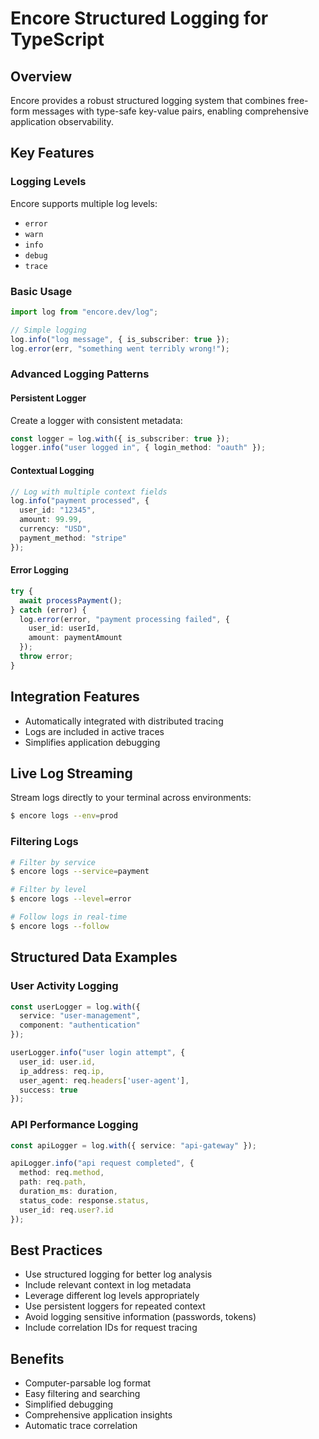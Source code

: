 # Encore Structured Logging for TypeScript

## Overview

Encore provides a robust structured logging system that combines free-form messages with type-safe key-value pairs, enabling comprehensive application observability.

## Key Features

### Logging Levels

Encore supports multiple log levels:
- `error`
- `warn`
- `info`
- `debug`
- `trace`

### Basic Usage

```typescript
import log from "encore.dev/log";

// Simple logging
log.info("log message", { is_subscriber: true });
log.error(err, "something went terribly wrong!");
```

### Advanced Logging Patterns

#### Persistent Logger

Create a logger with consistent metadata:

```typescript
const logger = log.with({ is_subscriber: true });
logger.info("user logged in", { login_method: "oauth" });
```

#### Contextual Logging

```typescript
// Log with multiple context fields
log.info("payment processed", {
  user_id: "12345",
  amount: 99.99,
  currency: "USD",
  payment_method: "stripe"
});
```

#### Error Logging

```typescript
try {
  await processPayment();
} catch (error) {
  log.error(error, "payment processing failed", {
    user_id: userId,
    amount: paymentAmount
  });
  throw error;
}
```

## Integration Features

- Automatically integrated with distributed tracing
- Logs are included in active traces
- Simplifies application debugging

## Live Log Streaming

Stream logs directly to your terminal across environments:

```bash
$ encore logs --env=prod
```

### Filtering Logs

```bash
# Filter by service
$ encore logs --service=payment

# Filter by level
$ encore logs --level=error

# Follow logs in real-time
$ encore logs --follow
```

## Structured Data Examples

### User Activity Logging

```typescript
const userLogger = log.with({ 
  service: "user-management",
  component: "authentication" 
});

userLogger.info("user login attempt", {
  user_id: user.id,
  ip_address: req.ip,
  user_agent: req.headers['user-agent'],
  success: true
});
```

### API Performance Logging

```typescript
const apiLogger = log.with({ service: "api-gateway" });

apiLogger.info("api request completed", {
  method: req.method,
  path: req.path,
  duration_ms: duration,
  status_code: response.status,
  user_id: req.user?.id
});
```

## Best Practices

- Use structured logging for better log analysis
- Include relevant context in log metadata
- Leverage different log levels appropriately
- Use persistent loggers for repeated context
- Avoid logging sensitive information (passwords, tokens)
- Include correlation IDs for request tracing

## Benefits

- Computer-parsable log format
- Easy filtering and searching
- Simplified debugging
- Comprehensive application insights
- Automatic trace correlation